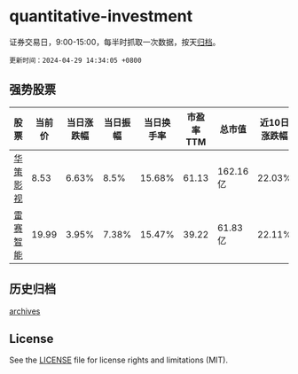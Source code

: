 # quantitative-investment

证券交易日，9:00-15:00，每半时抓取一次数据，按天[归档](archives)。

`更新时间：2024-04-29 14:34:05 +0800`

## 强势股票

|股票|当前价|当日涨跌幅|当日振幅|当日换手率|市盈率TTM|总市值|近10日涨跌幅|
|----|----|----|----|----|----|----|----|
|[华策影视](https://xueqiu.com/S/SZ300133)|8.53|6.63%|8.5%|15.68%|61.13|162.16亿|22.03%|
|[雷赛智能](https://xueqiu.com/S/SZ002979)|19.99|3.95%|7.38%|15.47%|39.22|61.83亿|22.11%|

## 历史归档

[archives](archives)

## License

See the [LICENSE](LICENSE) file for license rights and limitations (MIT).